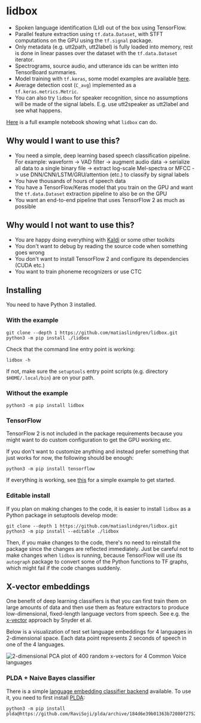 # lidbox

* Spoken language identification (LId) out of the box using TensorFlow.
* Parallel feature extraction using `tf.data.Dataset`, with STFT computations on the GPU using the `tf.signal` package.
* Only metadata (e.g. utt2path, utt2label) is fully loaded into memory, rest is done in linear passes  over the dataset with the `tf.data.Dataset` iterator.
* Spectrograms, source audio, and utterance ids can be written into TensorBoard summaries.
* Model training with `tf.keras`, some model examples are available [here](./lidbox/models).
* Average detection cost (`C_avg`) implemented as a `tf.keras.metrics.Metric`.
* You can also try `lidbox` for speaker recognition, since no assumptions will be made of the signal labels. E.g. use utt2speaker as utt2label and see what happens.

[Here](./examples/common-voice/common-voice-4.ipynb) is a full example notebook showing what `lidbox` can do.

## Why would I want to use this?

* You need a simple, deep learning based speech classification pipeline.
    For example: waveform -> VAD filter -> augment audio data -> serialize all data to a single binary file -> extract log-scale Mel-spectra or MFCC -> use DNN/CNN/LSTM/GRU/attention (etc.) to classify by signal labels
* You have thousands of hours of speech data
* You have a TensorFlow/Keras model that you train on the GPU and want the `tf.data.Dataset` extraction pipeline to also be on the GPU
* You want an end-to-end pipeline that uses TensorFlow 2 as much as possible

## Why would I not want to use this?

* You are happy doing everything with [Kaldi](https://github.com/kaldi-asr/kaldi) or some other toolkits
* You don't want to debug by reading the source code when something goes wrong
* You don't want to install TensorFlow 2 and configure its dependencies (CUDA etc.)
* You want to train phoneme recognizers or use CTC

## Installing

You need to have Python 3 installed.

### With the example

```
git clone --depth 1 https://github.com/matiaslindgren/lidbox.git
python3 -m pip install ./lidbox
```
Check that the command line entry point is working:
```
lidbox -h
```
If not, make sure the `setuptools` entry point scripts (e.g. directory `$HOME/.local/bin`) are on your path.

### Without the example

```
python3 -m pip install lidbox
```

### TensorFlow

TensorFlow 2 is not included in the package requirements because you might want to do custom configuration to get the GPU working etc.

If you don't want to customize anything and instead prefer something that just works for now, the following should be enough:
```
python3 -m pip install tensorflow
```

If everything is working, see [this](./examples/common-voice) for a simple example to get started.

### Editable install

If you plan on making changes to the code, it is easier to install `lidbox` as a Python package in setuptools develop mode:
```
git clone --depth 1 https://github.com/matiaslindgren/lidbox.git
python3 -m pip install --editable ./lidbox
```
Then, if you make changes to the code, there's no need to reinstall the package since the changes are reflected immediately.
Just be careful not to make changes when `lidbox` is running, because TensorFlow will use its `autograph` package to convert some of the Python functions to TF graphs, which might fail if the code changes suddenly.

## X-vector embeddings

One benefit of deep learning classifiers is that you can first train them on large amounts of data and then use them as feature extractors to produce low-dimensional, fixed-length language vectors from speech.
See e.g. the [x-vector](http://danielpovey.com/files/2018_odyssey_xvector_lid.pdf) approach by Snyder et al.

Below is a visualization of test set language embeddings for 4 languages in 2-dimensional space.
Each data point represents 2 seconds of speech in one of the 4 languages.

![2-dimensional PCA plot of 400 random x-vectors for 4 Common Voice languages](./examples/common-voice/img/embeddings-PCA-2D.png)

### PLDA + Naive Bayes classifier

There is a simple [language embedding classifier backend](./lidbox/embeddings/sklearn_utils.py) available.
To use it, you need to first install [PLDA](https://github.com/RaviSoji/plda):
```
python3 -m pip install plda@https://github.com/RaviSoji/plda/archive/184d6e39b01363b72080f2752819496cd029f1bd.zip
```
